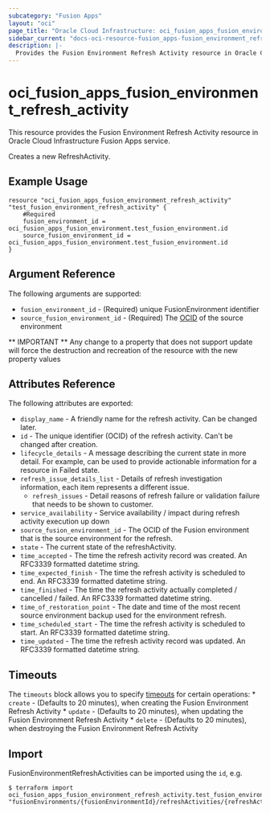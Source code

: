 ```yaml
---
subcategory: "Fusion Apps"
layout: "oci"
page_title: "Oracle Cloud Infrastructure: oci_fusion_apps_fusion_environment_refresh_activity"
sidebar_current: "docs-oci-resource-fusion_apps-fusion_environment_refresh_activity"
description: |-
  Provides the Fusion Environment Refresh Activity resource in Oracle Cloud Infrastructure Fusion Apps service
---
```


# oci_fusion_apps_fusion_environment_refresh_activity
This resource provides the Fusion Environment Refresh Activity resource in Oracle Cloud Infrastructure Fusion Apps service.

Creates a new RefreshActivity.


## Example Usage

```hcl
resource "oci_fusion_apps_fusion_environment_refresh_activity" "test_fusion_environment_refresh_activity" {
	#Required
	fusion_environment_id = oci_fusion_apps_fusion_environment.test_fusion_environment.id
	source_fusion_environment_id = oci_fusion_apps_fusion_environment.test_fusion_environment.id
}
```

## Argument Reference

The following arguments are supported:

* `fusion_environment_id` - (Required) unique FusionEnvironment identifier
* `source_fusion_environment_id` - (Required) The [OCID](https://docs.cloud.oracle.com/iaas/Content/General/Concepts/identifiers.htm) of the source environment


** IMPORTANT **
Any change to a property that does not support update will force the destruction and recreation of the resource with the new property values

## Attributes Reference

The following attributes are exported:

* `display_name` - A friendly name for the refresh activity. Can be changed later.
* `id` - The unique identifier (OCID) of the refresh activity. Can't be changed after creation.
* `lifecycle_details` - A message describing the current state in more detail. For example, can be used to provide actionable information for a resource in Failed state.
* `refresh_issue_details_list` - Details of refresh investigation information, each item represents a different issue.
	* `refresh_issues` - Detail reasons of refresh failure or validation failure that needs to be shown to customer.
* `service_availability` - Service availability / impact during refresh activity execution up down
* `source_fusion_environment_id` - The OCID of the Fusion environment that is the source environment for the refresh.
* `state` - The current state of the refreshActivity.
* `time_accepted` - The time the refresh activity record was created. An RFC3339 formatted datetime string.
* `time_expected_finish` - The time the refresh activity is scheduled to end. An RFC3339 formatted datetime string.
* `time_finished` - The time the refresh activity actually completed / cancelled / failed. An RFC3339 formatted datetime string.
* `time_of_restoration_point` - The date and time of the most recent source environment backup used for the environment refresh.
* `time_scheduled_start` - The time the refresh activity is scheduled to start. An RFC3339 formatted datetime string.
* `time_updated` - The time the refresh activity record was updated. An RFC3339 formatted datetime string.

## Timeouts

The `timeouts` block allows you to specify [timeouts](https://registry.terraform.io/providers/oracle/oci/latest/docs/guides/changing_timeouts) for certain operations:
	* `create` - (Defaults to 20 minutes), when creating the Fusion Environment Refresh Activity
	* `update` - (Defaults to 20 minutes), when updating the Fusion Environment Refresh Activity
	* `delete` - (Defaults to 20 minutes), when destroying the Fusion Environment Refresh Activity


## Import

FusionEnvironmentRefreshActivities can be imported using the `id`, e.g.

```
$ terraform import oci_fusion_apps_fusion_environment_refresh_activity.test_fusion_environment_refresh_activity "fusionEnvironments/{fusionEnvironmentId}/refreshActivities/{refreshActivityId}" 
```

